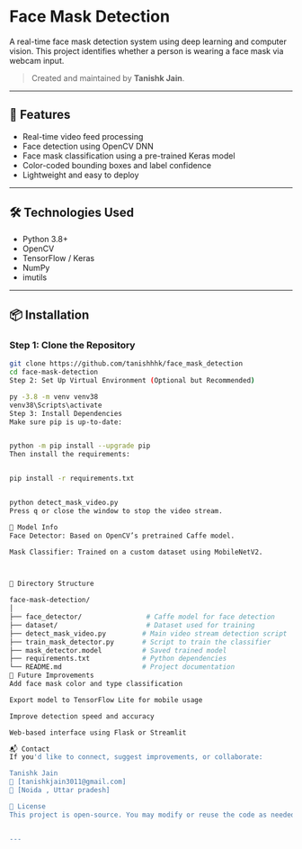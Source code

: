 # Face Mask Detection 

A real-time face mask detection system using deep learning and computer vision. This project identifies whether a person is wearing a face mask via webcam input.

> Created and maintained by **Tanishk Jain**.

---

## 🚀 Features

- Real-time video feed processing
- Face detection using OpenCV DNN
- Face mask classification using a pre-trained Keras model
- Color-coded bounding boxes and label confidence
- Lightweight and easy to deploy

---

## 🛠️ Technologies Used

- Python 3.8+
- OpenCV
- TensorFlow / Keras
- NumPy
- imutils

---


## 📦 Installation

### Step 1: Clone the Repository

```bash
git clone https://github.com/tanishhhk/face_mask_detection
cd face-mask-detection
Step 2: Set Up Virtual Environment (Optional but Recommended)

py -3.8 -m venv venv38
venv38\Scripts\activate
Step 3: Install Dependencies
Make sure pip is up-to-date:


python -m pip install --upgrade pip
Then install the requirements:


pip install -r requirements.txt


python detect_mask_video.py
Press q or close the window to stop the video stream.

🧠 Model Info
Face Detector: Based on OpenCV’s pretrained Caffe model.

Mask Classifier: Trained on a custom dataset using MobileNetV2.



📁 Directory Structure

face-mask-detection/
│
├── face_detector/                # Caffe model for face detection
├── dataset/                      # Dataset used for training
├── detect_mask_video.py         # Main video stream detection script
├── train_mask_detector.py       # Script to train the classifier
├── mask_detector.model          # Saved trained model
├── requirements.txt             # Python dependencies
└── README.md                    # Project documentation
🧪 Future Improvements
Add face mask color and type classification

Export model to TensorFlow Lite for mobile usage

Improve detection speed and accuracy

Web-based interface using Flask or Streamlit

📬 Contact
If you'd like to connect, suggest improvements, or collaborate:

Tanishk Jain
📧 [tanishkjain3011@gmail.com]
📌 [Noida , Uttar pradesh]

📜 License
This project is open-source. You may modify or reuse the code as needed. Attribution is appreciated but not required.


---
